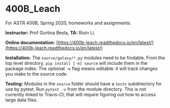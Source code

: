 # 400B_Leach
For ASTR 400B, Spring 2020, homeworks and assignments.

**Instructor:** Prof Gurtina Besla, **TA:** Rixin Li.

**Online documentation:** [https://400b-leach.readthedocs.io/en/latest/](https://400b-leach.readthedocs.io/en/latest/)

**Installation:** The `source/galaxy/*.py` modules need to be findable. From the top level directory, `pip install [-e] source` will include them in the package index. The optional `-e` flag means editable: it will track changes you make to the source code.

**Testing:** Modules in the `source` folder should have a `tests` subdirectory for use by pytest. Run `pytest -v` from the module directory. This is not currently linked to Travis-CI; that will require figuring out how to access large data files.

